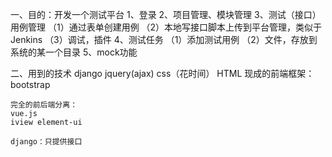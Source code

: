 一、目的：开发一个测试平台
    1、登录
    2、项目管理、模块管理
    3、测试（接口）用例管理
    （1）通过表单创建用例
    （2）本地写接口脚本上传到平台管理，类似于Jenkins
    （3）调试，插件
    4、测试任务
    （1）添加测试用例
    （2）文件，存放到系统的某一个目录
    5、mock功能

二、用到的技术
    django
    jquery(ajax) css（花时间） HTML
    现成的前端框架：bootstrap

    完全的前后端分离：
    vue.js
    iview element-ui

    django：只提供接口
